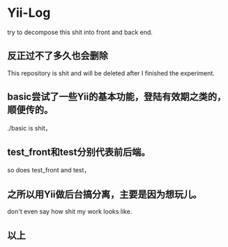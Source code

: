 # Yii-Log
try to decompose this shit into front and back end.
## 反正过不了多久也会删除
This repository is shit and will be deleted after I finished the experiment.
## basic尝试了一些Yii的基本功能，登陆有效期之类的，顺便传的。
./basic is shit，
## test_front和test分别代表前后端。
so does test_front and test，
## 之所以用Yii做后台搞分离，主要是因为想玩儿。
don't even say how shit my work looks like.
## 以上
